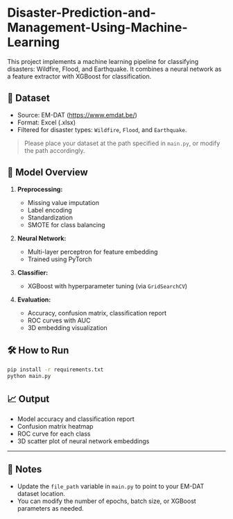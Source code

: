 # Disaster-Prediction-and-Management-Using-Machine-Learning
This project implements a machine learning pipeline for classifying disasters: Wildfire, Flood, and Earthquake. It combines a neural network as a feature extractor with XGBoost for classification.
## 📂 Dataset

- Source: EM-DAT (https://www.emdat.be/)
- Format: Excel (.xlsx)
- Filtered for disaster types: `Wildfire`, `Flood`, and `Earthquake`.

> Please place your dataset at the path specified in `main.py`, or modify the path accordingly.

## 🧠 Model Overview

1. **Preprocessing:**
   - Missing value imputation
   - Label encoding
   - Standardization
   - SMOTE for class balancing

2. **Neural Network:**
   - Multi-layer perceptron for feature embedding
   - Trained using PyTorch

3. **Classifier:**
   - XGBoost with hyperparameter tuning (via `GridSearchCV`)

4. **Evaluation:**
   - Accuracy, confusion matrix, classification report
   - ROC curves with AUC
   - 3D embedding visualization

## 🛠️ How to Run

```bash
pip install -r requirements.txt
python main.py
```

## 📈 Output

- Model accuracy and classification report
- Confusion matrix heatmap
- ROC curve for each class
- 3D scatter plot of neural network embeddings

---

## 🔁 Notes

- Update the `file_path` variable in `main.py` to point to your EM-DAT dataset location.
- You can modify the number of epochs, batch size, or XGBoost parameters as needed.
